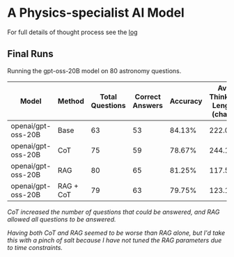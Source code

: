 # A Physics-specialist AI Model

For full details of thought process see the [log](progress_log/log.md)

## Final Runs

Running the gpt-oss-20B model on 80 astronomy questions.

| Model              | Method    | Total Questions | Correct Answers | Accuracy | Avg Thinking Length (chars) |
| ------------------ | --------- | --------------- | --------------- | -------- | --------------------------- |
| openai/gpt-oss-20B | Base      | 63              | 53              | 84.13%   | 222.02                      |
| openai/gpt-oss-20B | CoT       | 75              | 59              | 78.67%   | 244.12                      |
| openai/gpt-oss-20B | RAG       | 80              | 65              | 81.25%   | 117.50                      |
| openai/gpt-oss-20B | RAG + CoT | 79              | 63              | 79.75%   | 123.13                      |

_CoT increased the number of questions that could be answered, and RAG allowed all questions to be answered._

_Having both CoT and RAG seemed to be worse than RAG alone, but I'd take this with a pinch of salt because I have not tuned the RAG parameters due to time constraints._
